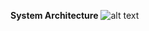 **System Architecture**
![alt text](https://github.com/duyydang/realtime_data_streaming/blob/main/REAL-TIME%20DATA%20STREAMING.png)
